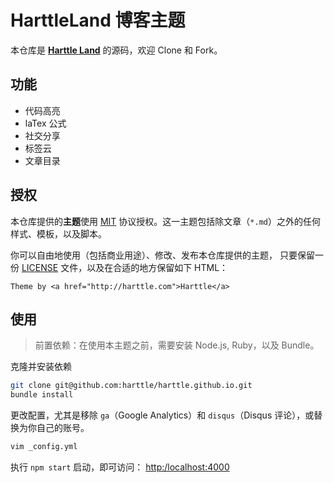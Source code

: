 HarttleLand 博客主题
=================

本仓库是 **[Harttle Land](http://harttle.com)** 的源码，欢迎 Clone 和 Fork。

## 功能

* 代码高亮
* laTex 公式
* 社交分享
* 标签云
* 文章目录

## 授权

本仓库提供的**主题**使用 [MIT][license] 协议授权。这一主题包括除文章（`*.md`）之外的任何样式、模板，以及脚本。

你可以自由地使用（包括商业用途）、修改、发布本仓库提供的主题，
只要保留一份 [LICENSE][license] 文件，以及在合适的地方保留如下 HTML：

```
Theme by <a href="http://harttle.com">Harttle</a>
```

## 使用

> 前置依赖：在使用本主题之前，需要安装 Node.js, Ruby，以及 Bundle。

克隆并安装依赖

```bash
git clone git@github.com:harttle/harttle.github.io.git
bundle install
```

更改配置，尤其是移除 `ga`（Google Analytics）和 `disqus`（Disqus 评论），或替换为你自己的账号。

```bash
vim _config.yml
```

执行 `npm start` 启动，即可访问： <http:/localhost:4000>

[license]: https://github.com/harttle/harttle.github.io/blob/master/LICENSE
